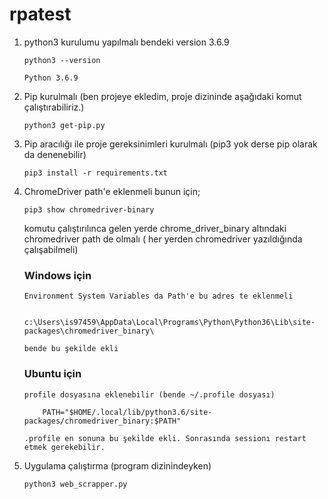 # rpatest

 1. python3 kurulumu yapılmalı bendeki version 3.6.9

        python3 --version
        
        Python 3.6.9

 2. Pip kurulmalı (ben projeye ekledim, proje dizininde aşağıdaki komut çalıştırabiliriz.)
 		
		python3 get-pip.py

 3. Pip aracılığı ile proje gereksinimleri kurulmalı (pip3 yok derse pip olarak da denenebilir)

	    pip3 install -r requirements.txt

 4. ChromeDriver path'e eklenmeli bunun için;

		pip3 show chromedriver-binary

    komutu çalıştırılınca gelen yerde chrome_driver_binary altındaki chromedriver path de olmalı ( her yerden chromedriver yazıldığında çalışabilmeli)
    
    ### Windows için
    
        Environment System Variables da Path'e bu adres te eklenmeli 
        
            c:\Users\is97459\AppData\Local\Programs\Python\Python36\Lib\site-packages\chromedriver_binary\
            
        bende bu şekilde ekli
        
    ### Ubuntu için 
    
        profile dosyasına eklenebilir (bende ~/.profile dosyası)
        
            PATH="$HOME/.local/lib/python3.6/site-packages/chromedriver_binary:$PATH"
            
        .profile en sonuna bu şekilde ekli. Sonrasında sessionı restart etmek gerekebilir.
        

 5. Uygulama çalıştırma (program dizinindeyken)
    
		python3 web_scrapper.py
    
